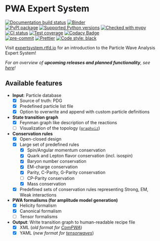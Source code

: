 # PWA Expert System

[![Documentation build status](https://readthedocs.org/projects/expertsystem/badge/?version=latest)](https://expertsystem.readthedocs.io)
[![Binder](https://mybinder.org/badge_logo.svg)](https://mybinder.org/v2/gh/ComPWA/expertsystem/master?filepath=examples)
<br>
[![PyPI package](https://badge.fury.io/py/expertsystem.svg)](https://pypi.org/project/expertsystem)
[![Supported Python versions](https://img.shields.io/pypi/pyversions/expertsystem)](https://pypi.org/project/expertsystem)
[![Checked with mypy](http://www.mypy-lang.org/static/mypy_badge.svg)](http://mypy-lang.org)
<br>
[![CI status](https://github.com/ComPWA/expertsystem/workflows/CI/badge.svg)](https://github.com/ComPWA/expertsystem/actions?query=branch%3Amaster+workflow%3ACI)
[![Test coverage](https://codecov.io/gh/ComPWA/expertsystem/branch/master/graph/badge.svg)](https://codecov.io/gh/ComPWA/expertsystem)
[![Codacy Badge](https://api.codacy.com/project/badge/Grade/db355758fb0e4654818b85997f03e3b8)](https://www.codacy.com/gh/ComPWA/expertsystem)
<br>
[![pre-commit](https://img.shields.io/badge/pre--commit-enabled-brightgreen)](https://github.com/pre-commit/pre-commit)
[![Prettier](https://camo.githubusercontent.com/687a8ae8d15f9409617d2cc5a30292a884f6813a/68747470733a2f2f696d672e736869656c64732e696f2f62616467652f636f64655f7374796c652d70726574746965722d6666363962342e7376673f7374796c653d666c61742d737175617265)](https://prettier.io/)
[![Code style: black](https://img.shields.io/badge/code%20style-black-000000.svg)](https://github.com/psf/black)

Visit
[expertsystem.rtfd.io](https://pwa.readthedocs.io/projects/expertsystem/en/latest/)
for an introduction to the Particle Wave Analysis Expert System!

_For an overview of **upcoming releases and planned functionality**, see
[here](https://github.com/ComPWA/expertsystem/milestones?direction=asc&sort=title&state=open)!_

## Available features

- **Input**: Particle database
  - [x] Source of truth: PDG
  - [x] Predefined particle list file
  - [x] Option to overwrite and append with custom particle definitions
- **State transition graph**
  - [x] Feynman graph like description of the reactions
  - [ ] Visualization of the topology
        ([`graphviz`](https://pypi.org/project/graphviz/))
- **Conservation rules**
  - [x] Open-closed design
  - [x] Large set of predefined rules
    - [x] Spin/Angular momentum conservation
    - [x] Quark and Lepton flavor conservation (incl. isospin)
    - [x] Baryon number conservation
    - [x] EM-charge conservation
    - [x] Parity, C-Parity, G-Parity conservation
    - [ ] CP-Parity conservation
    - [x] Mass conservation
  - [x] Predefined sets of conservation rules representing Strong, EM, Weak
        interactions
- **PWA formalisms (for amplitude model generation)**
  - [x] Helicity formalism
  - [x] Canonical formalism
  - [ ] Tensor formalisms
- **Output**: Write transition graph to human-readable recipe file
  - [x] XML (_old format for [ComPWA](https://compwa.github.io/)_)
  - [x] YAML (_new format for
        [tensorwaves](https://pwa.readthedocs.io/projects/tensorwaves/en/latest)_)

